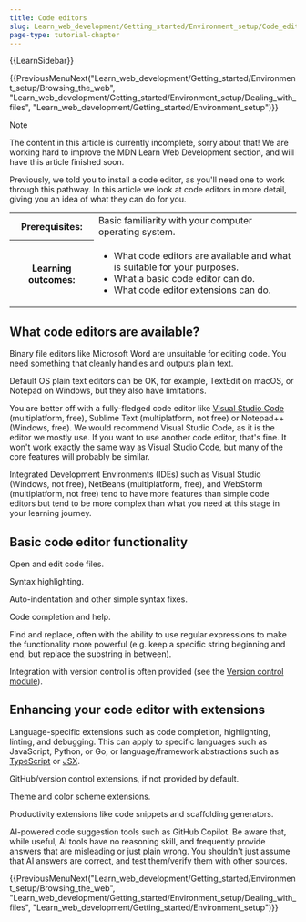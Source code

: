 ```yaml
---
title: Code editors
slug: Learn_web_development/Getting_started/Environment_setup/Code_editors
page-type: tutorial-chapter
---
```


{{LearnSidebar}}

{{PreviousMenuNext("Learn_web_development/Getting_started/Environment_setup/Browsing_the_web", "Learn_web_development/Getting_started/Environment_setup/Dealing_with_files", "Learn_web_development/Getting_started/Environment_setup")}}

> [!NOTE]
> The content in this article is currently incomplete, sorry about that! We are working hard to improve the MDN Learn Web Development section, and will have this article finished soon.

Previously, we told you to install a code editor, as you'll need one to work through this pathway. In this article we look at code editors in more detail, giving you an idea of what they can do for you.

<table>
  <tbody>
    <tr>
      <th scope="row">Prerequisites:</th>
      <td>
        Basic familiarity with your computer operating system.
      </td>
    </tr>
    <tr>
      <th scope="row">Learning outcomes:</th>
      <td>
        <ul>
          <li>What code editors are available and what is suitable for your purposes.</li>
          <li>What a basic code editor can do.</li>
          <li>What code editor extensions can do.</li>
        </ul>
      </td>
    </tr>
  </tbody>
</table>

## What code editors are available?

Binary file editors like Microsoft Word are unsuitable for editing code. You need something that cleanly handles and outputs plain text.

Default OS plain text editors can be OK, for example, TextEdit on macOS, or Notepad on Windows, but they also have limitations.

You are better off with a fully-fledged code editor like [Visual Studio Code](https://code.visualstudio.com/) (multiplatform, free), Sublime Text (multiplatform, not free) or Notepad++ (Windows, free). We would recommend Visual Studio Code, as it is the editor we mostly use. If you want to use another code editor, that's fine. It won't work exactly the same way as Visual Studio Code, but many of the core features will probably be similar.

Integrated Development Environments (IDEs) such as Visual Studio (Windows, not free), NetBeans (multiplatform, free), and WebStorm (multiplatform, not free) tend to have more features than simple code editors but tend to be more complex than what you need at this stage in your learning journey.

## Basic code editor functionality

Open and edit code files.

Syntax highlighting.

Auto-indentation and other simple syntax fixes.

Code completion and help.

Find and replace, often with the ability to use regular expressions to make the functionality more powerful (e.g. keep a specific string beginning and end, but replace the substring in between).

Integration with version control is often provided (see the [Version control module](/en-US/docs/Learn_web_development/Core/Version_control)).

## Enhancing your code editor with extensions

Language-specific extensions such as code completion, highlighting, linting, and debugging. This can apply to specific languages such as JavaScript, Python, or Go, or language/framework abstractions such as [TypeScript](https://www.typescriptlang.org/) or [JSX](https://react.dev/learn/writing-markup-with-jsx).

GitHub/version control extensions, if not provided by default.

Theme and color scheme extensions.

Productivity extensions like code snippets and scaffolding generators.

AI-powered code suggestion tools such as GitHub Copilot. Be aware that, while useful, AI tools have no reasoning skill, and frequently provide answers that are misleading or just plain wrong. You shouldn't just assume that AI answers are correct, and test them/verify them with other sources.

{{PreviousMenuNext("Learn_web_development/Getting_started/Environment_setup/Browsing_the_web", "Learn_web_development/Getting_started/Environment_setup/Dealing_with_files", "Learn_web_development/Getting_started/Environment_setup")}}
